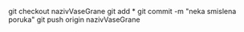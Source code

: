 git checkout nazivVaseGrane
git add *
git commit -m "neka smislena poruka"
git push origin nazivVaseGrane
